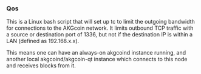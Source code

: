### Qos ###

This is a Linux bash script that will set up tc to limit the outgoing bandwidth for connections to the AKGcoin network. It limits outbound TCP traffic with a source or destination port of 1336, but not if the destination IP is within a LAN (defined as 192.168.x.x).

This means one can have an always-on akgcoind instance running, and another local akgcoind/akgcoin-qt instance which connects to this node and receives blocks from it.

